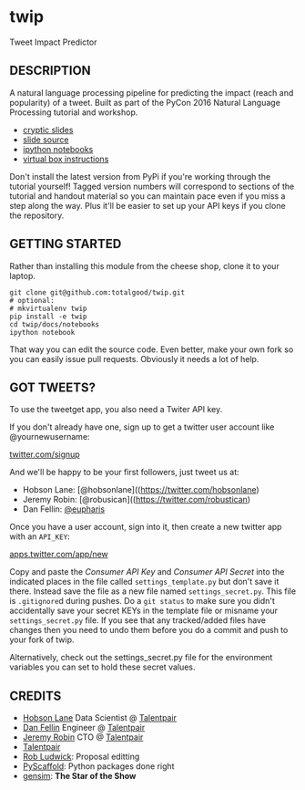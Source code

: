# twip

Tweet Impact Predictor

## DESCRIPTION

A natural language processing pipeline for predicting the impact (reach
and popularity) of a tweet. Built as part of the PyCon 2016 Natural
Language Processing tutorial and workshop.

- [cryptic slides](https://totalgood.github.io/twip/)
- [slide source](docs/slides)
- [ipython notebooks](docs/notebooks)
- [virtual box instructions](//github.com/talentpair/puppet-python-nlp-tools)

Don't install the latest version from PyPi if you're working through
the tutorial yourself! Tagged version numbers will correspond to
sections of the tutorial and handout material so you can maintain pace
even if you miss a step along the way. Plus it'll be easier to set up your API keys if you clone the repository.

## GETTING STARTED

Rather than installing this module from the cheese shop, clone it to your laptop.

    git clone git@github.com:totalgood/twip.git
    # optional:
    # mkvirtualenv twip
    pip install -e twip
    cd twip/docs/notebooks
    ipython notebook

That way you can edit the source code. Even better, make your own fork so you can easily issue pull requests. Obviously it needs a lot of help.

## GOT TWEETS?

To use the tweetget app, you also need a Twiter API key.

If you don't already have one, sign up to get a twitter user account like @yournewusername:

[twitter.com/signup](https://twitter.com/signup)

And we'll be happy to be your first followers, just tweet us at:

- Hobson Lane: [@hobsonlane]((https://twitter.com/hobsonlane)
- Jeremy Robin: [@robusican]((https://twitter.com/robustican)
- Dan Fellin: [@eupharis](https://twitter.com/eupharis)

Once you have a user account, sign into it, then create a new twitter app with an `API_KEY`:

[apps.twitter.com/app/new](https://apps.twitter.com/app/new)

Copy and paste the *Consumer API Key* and *Consumer API Secret* into the indicated places in the file called `settings_template.py` but don't save it there. Instead save the file as a new file named `settings_secret.py`. This file is `.gitignore`d during pushes. Do a `git status` to make sure you didn't accidentally save your secret KEYs in the template file or misname your `settings_secret.py` file. If you see that any tracked/added files have changes then you need to undo them before you do a commit and push to your fork of twip.

Alternatively, check out the settings_secret.py file for the environment variables you can set to hold these secret values.

## CREDITS

- [Hobson Lane](//hobsonlane.com/) Data Scientist @ [Talentpair](talentpair.com)  
- [Dan Fellin](//www.linkedin.com/in/dan-fellin-611637b6) Engineer @ [Talentpair](talentpair.com)  
- [Jeremy Robin](//www.linkedin.com/in/jeremyrobin) CTO @ [Talentpair](talentpair.com)  
- [Talentpair](//talentpair.com/)  
- [Rob Ludwick](//www.linkedin.com/in/rludwick): Proposal editting  
- [PyScaffold](//pyscaffold.readthedocs.org/): Python packages done right  
- [gensim](https://radimrehurek.com/gensim/tutorial.html): **The Star of the Show**  
